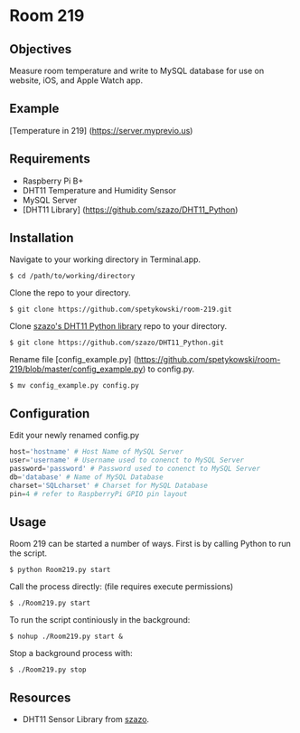 Room 219
=============

Objectives
-------
Measure room temperature and write to MySQL database for use on website, iOS, and Apple Watch app.

Example
-------
[Temperature in 219] (https://server.myprevio.us)

Requirements
-----------
* Raspberry Pi B+
* DHT11 Temperature and Humidity Sensor
* MySQL Server
* [DHT11 Library] (https://github.com/szazo/DHT11_Python)

Installation
-----------
Navigate to your working directory in Terminal.app.
```shell
$ cd /path/to/working/directory
```
Clone the repo to your directory.
```shell
$ git clone https://github.com/spetykowski/room-219.git
```
Clone [szazo's DHT11 Python library](https://github.com/szazo/DHT11_Python) repo to your directory.
```shell
$ git clone https://github.com/szazo/DHT11_Python.git
```
Rename file [config_example.py] (https://github.com/spetykowski/room-219/blob/master/config_example.py) to config.py.
```shell
$ mv config_example.py config.py
```

Configuration
-----------
Edit your newly renamed config.py 
```python
host='hostname' # Host Name of MySQL Server
user='username' # Username used to conenct to MySQL Server
password='password' # Password used to conenct to MySQL Server
db='database' # Name of MySQL Database
charset='SQLcharset' # Charset for MySQL Database
pin=4 # refer to RaspberryPi GPIO pin layout
```

Usage
-----------
Room 219 can be started a number of ways. First is by calling Python to run the script.
```shell
$ python Room219.py start
```
Call the process directly: (file requires execute permissions)
```shell
$ ./Room219.py start
```
To run the script continiously in the background:
```shell
$ nohup ./Room219.py start &
```
Stop a background process with:
```shell
$ ./Room219.py stop
```

Resources
------------
* DHT11 Sensor Library from [szazo](https://github.com/szazo/DHT11_Python). 
